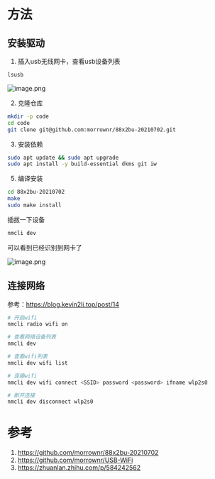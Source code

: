 # 方法
## 安装驱动
1. 插入usb无线网卡，查看usb设备列表

```bash
lsusb
```

![image.png](https://minio.kevin2li.top/image-bed/vanblog/img/560db883867e1bb8ad7df449267eadf7.image.png)

2. 克隆仓库

```bash
mkdir -p code
cd code
git clone git@github.com:morrownr/88x2bu-20210702.git
```
<!-- more -->

3. 安装依赖

```bash
sudo apt update && sudo apt upgrade
sudo apt install -y build-essential dkms git iw
```
5. 编译安装

```bash
cd 88x2bu-20210702
make
sudo make install
```

插拔一下设备

```bash
nmcli dev
```
可以看到已经识别到网卡了

![image.png](https://minio.kevin2li.top/image-bed/vanblog/img/e75aa30f7e86d8c616dc747df2772aa5.image.png)

## 连接网络
参考：https://blog.kevin2li.top/post/14

```bash
# 开启wifi
nmcli radio wifi on

# 查看网络设备列表
nmcli dev

# 查看wifi列表
nmcli dev wifi list

# 连接wifi
nmcli dev wifi connect <SSID> password <password> ifname wlp2s0

# 断开连接
nmcli dev disconnect wlp2s0
```

# 参考
1. https://github.com/morrownr/88x2bu-20210702
2. https://github.com/morrownr/USB-WiFi
3. https://zhuanlan.zhihu.com/p/584242562
